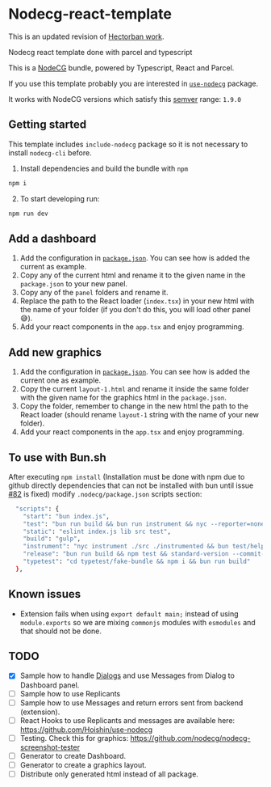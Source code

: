 # Nodecg-react-template

This is an updated revision of [Hectorban work](https://github.com/Hectorban/Nodecg-react-typescript-template).

Nodecg react template done with parcel and typescript

This is a [NodeCG](http://github.com/nodecg/nodecg) bundle, powered by Typescript, React and Parcel.

If you use this template probably you are interested in [`use-nodecg`](https://github.com/Hoishin/use-nodecg) package.

It works with NodeCG versions which satisfy this [semver](https://docs.npmjs.com/getting-started/semantic-versioning) range: `1.9.0`

## Getting started

This template includes `include-nodecg` package so it is not necessary to install `nodecg-cli` before.

1. Install dependencies and build the bundle with `npm`

```bash
npm i
```

2. To start developing run:

```bash
npm run dev
```

## Add a dashboard
1. Add the configuration in [`package.json`](https://www.nodecg.dev/docs/manifest#nodecggraphics). You can see how is added the current as example.
2. Copy any of the current html and rename it to the given name in the `package.json` to your new panel.
3. Copy any of the `panel` folders and rename it.
4. Replace the path to the React loader (`index.tsx`) in your new html with the name of your folder (if you don't do this, you will load other panel 😅).
5. Add your react components in the `app.tsx` and enjoy programming.

## Add new graphics

1. Add the configuration in [`package.json`](https://www.nodecg.dev/docs/manifest#nodecggraphics). You can see how is added the current one as example.
2. Copy the current `layout-1.html` and rename it inside the same folder with the given name for the graphics html in the `package.json`.
3. Copy the folder, remember to change in the new html the path to the React loader (should rename `layout-1` string with the name of your new folder).
4. Add your react components in the `app.tsx` and enjoy programming.


## To use with Bun.sh

After executing `npm install` (Installation must be done with npm due to github directly dependencies that can not be installed with bun until issue [#82](https://github.com/oven-sh/bun/issues/82) is fixed) modify `.nodecg/package.json` scripts section:

```bash
  "scripts": {
    "start": "bun index.js",
    "test": "bun run build && bun run instrument && nyc --reporter=none ava --config ava.config.js && nyc report --reporter=html --reporter=text && bun run typetest",
    "static": "eslint index.js lib src test",
    "build": "gulp",
    "instrument": "nyc instrument ./src ./instrumented && bun test/helpers/retarget-browser-coverage.js",
    "release": "bun run build && npm test && standard-version --commit-all",
    "typetest": "cd typetest/fake-bundle && npm i && bun run build"
  },
```

## Known issues

-   Extension fails when using `export default main;` instead of using `module.exports` so we are mixing `commonjs` modules with `esmodules` and that should not be done.

## TODO

-   [x] Sample how to handle [Dialogs](https://www.nodecg.dev/docs/making-dialogs) and use Messages from Dialog to Dashboard panel.
-   [ ] Sample how to use Replicants
-   [ ] Sample how to use Messages and return errors sent from backend (extension).
-   [ ] React Hooks to use Replicants and messages are available here: https://github.com/Hoishin/use-nodecg
-   [ ] Testing. Check this for graphics: https://github.com/nodecg/nodecg-screenshot-tester
-   [ ] Generator to create Dashboard.
-   [ ] Generator to create a graphics layout.
-   [ ] Distribute only generated html instead of all package.
